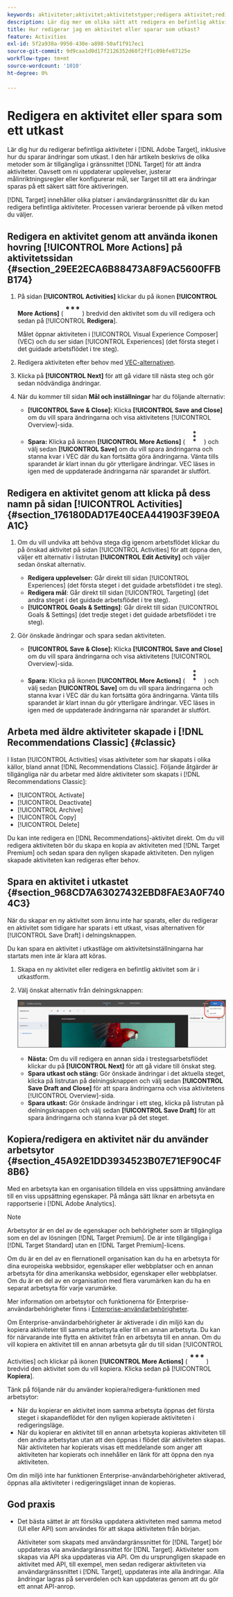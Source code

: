 ```yaml
---
keywords: aktiviteter;aktivitet;aktivitetstyper;redigera aktivitet;redigera;utkast
description: Lär dig mer om olika sätt att redigera en befintlig aktivitet, inklusive att spara en aktivitet i ett utkast.
title: Hur redigerar jag en aktivitet eller sparar som utkast?
feature: Activities
exl-id: 5f2a930a-9950-430e-a898-50af1f917ec1
source-git-commit: 9d9caa1d0d17f2126352d60f2ff1c09bfe87125e
workflow-type: tm+mt
source-wordcount: '1010'
ht-degree: 0%

---
```


# Redigera en aktivitet eller spara som ett utkast

Lär dig hur du redigerar befintliga aktiviteter i [!DNL Adobe Target], inklusive hur du sparar ändringar som utkast. I den här artikeln beskrivs de olika metoder som är tillgängliga i gränssnittet [!DNL Target] för att ändra aktiviteter. Oavsett om ni uppdaterar upplevelser, justerar målinriktningsregler eller konfigurerar mål, ser Target till att era ändringar sparas på ett säkert sätt före aktiveringen.

[!DNL Target] innehåller olika platser i användargränssnittet där du kan redigera befintliga aktiviteter. Processen varierar beroende på vilken metod du väljer.

## Redigera en aktivitet genom att använda ikonen hovring [!UICONTROL More Actions] på aktivitetssidan {#section_29EE2ECA6B88473A8F9AC5600FFBB174}

1. På sidan **[!UICONTROL Activities]** klickar du på ikonen **[!UICONTROL More Actions]** ( ![ikonen Fler åtgärder](/help/main/assets/icons/MoreSmall.svg) ) bredvid den aktivitet som du vill redigera och sedan på [!UICONTROL **Redigera**].

   Målet öppnar aktiviteten i [!UICONTROL Visual Experience Composer] (VEC) och du ser sidan [!UICONTROL Experiences] (det första steget i det guidade arbetsflödet i tre steg).

1. Redigera aktiviteten efter behov med [VEC-alternativen](/help/main/c-experiences/c-visual-experience-composer/viztarget-options.md).

1. Klicka på **[!UICONTROL Next]** för att gå vidare till nästa steg och gör sedan nödvändiga ändringar.

1. När du kommer till sidan **Mål och inställningar** har du följande alternativ:

   * **[!UICONTROL Save & Close]:** Klicka **[!UICONTROL Save and Close]** om du vill spara ändringarna och visa aktivitetens [!UICONTROL Overview]-sida.
   * **Spara:** Klicka på ikonen **[!UICONTROL More Actions]** ( ![ikonen Fler åtgärder](/help/main/assets/icons/MoreSmallListVert.svg) ) och välj sedan **[!UICONTROL Save]** om du vill spara ändringarna och stanna kvar i VEC där du kan fortsätta göra ändringarna. Vänta tills sparandet är klart innan du gör ytterligare ändringar. VEC läses in igen med de uppdaterade ändringarna när sparandet är slutfört.

## Redigera en aktivitet genom att klicka på dess namn på sidan [!UICONTROL Activities] {#section_176180DAD17E40CEA441903F39E0AA1C}

1. Om du vill undvika att behöva stega dig igenom arbetsflödet klickar du på önskad aktivitet på sidan [!UICONTROL Activities] för att öppna den, väljer ett alternativ i listrutan **[!UICONTROL Edit Activity]** och väljer sedan önskat alternativ.

   * **Redigera upplevelser:** Går direkt till sidan [!UICONTROL Experiences] (det första steget i det guidade arbetsflödet i tre steg).
   * **Redigera mål**: Går direkt till sidan [!UICONTROL Targeting] (det andra steget i det guidade arbetsflödet i tre steg).
   * **[!UICONTROL Goals & Settings]**: Går direkt till sidan [!UICONTROL Goals & Settings] (det tredje steget i det guidade arbetsflödet i tre steg).

1. Gör önskade ändringar och spara sedan aktiviteten.

   * **[!UICONTROL Save & Close]:** Klicka **[!UICONTROL Save and Close]** om du vill spara ändringarna och visa aktivitetens [!UICONTROL Overview]-sida.
   * **Spara:** Klicka på ikonen **[!UICONTROL More Actions]** ( ![ikonen Fler åtgärder](/help/main/assets/icons/MoreSmallListVert.svg) ) och välj sedan **[!UICONTROL Save]** om du vill spara ändringarna och stanna kvar i VEC där du kan fortsätta göra ändringarna. Vänta tills sparandet är klart innan du gör ytterligare ändringar. VEC läses in igen med de uppdaterade ändringarna när sparandet är slutfört.

## Arbeta med äldre aktiviteter skapade i [!DNL Recommendations Classic] {#classic}

I listan [!UICONTROL Activities] visas aktiviteter som har skapats i olika källor, bland annat [!DNL Recommendations Classic]. Följande åtgärder är tillgängliga när du arbetar med äldre aktiviteter som skapats i [!DNL Recommendations Classic]:

* [!UICONTROL Activate]
* [!UICONTROL Deactivate]
* [!UICONTROL Archive]
* [!UICONTROL Copy]
* [!UICONTROL Delete]

Du kan inte redigera en [!DNL Recommendations]-aktivitet direkt. Om du vill redigera aktiviteten bör du skapa en kopia av aktiviteten med [!DNL Target Premium] och sedan spara den nyligen skapade aktiviteten. Den nyligen skapade aktiviteten kan redigeras efter behov.

## Spara en aktivitet i utkastet {#section_968CD7A63027432EBD8FAE3A0F7404C3}

När du skapar en ny aktivitet som ännu inte har sparats, eller du redigerar en aktivitet som tidigare har sparats i ett utkast, visas alternativen för [!UICONTROL Save Draft] i delningsknappen.

Du kan spara en aktivitet i utkastläge om aktivitetsinställningarna har startats men inte är klara att köras.

1. Skapa en ny aktivitet eller redigera en befintlig aktivitet som är i utkastform.
1. Välj önskat alternativ från delningsknappen:

   ![Spara utkast](/help/main/c-activities/assets/save_draft.png)

   * **Nästa:** Om du vill redigera en annan sida i trestegsarbetsflödet klickar du på **[!UICONTROL Next]** för att gå vidare till önskat steg.
   * **Spara utkast och stäng:** Gör önskade ändringar i det aktuella steget, klicka på listrutan på delningsknappen och välj sedan **[!UICONTROL Save Draft and Close]** för att spara ändringarna och visa aktivitetens [!UICONTROL Overview]-sida.
   * **Spara utkast:** Gör önskade ändringar i ett steg, klicka på listrutan på delningsknappen och välj sedan **[!UICONTROL Save Draft]** för att spara ändringarna och stanna kvar på det steget.

## Kopiera/redigera en aktivitet när du använder arbetsytor {#section_45A92E1DD3934523B07E71EF90C4F8B6}

Med en arbetsyta kan en organisation tilldela en viss uppsättning användare till en viss uppsättning egenskaper. På många sätt liknar en arbetsyta en rapportserie i [!DNL Adobe Analytics].

>[!NOTE]
>
>Arbetsytor är en del av de egenskaper och behörigheter som är tillgängliga som en del av lösningen [!DNL Target Premium]. De är inte tillgängliga i [!DNL Target Standard] utan en [!DNL Target Premium]-licens.

Om du är en del av en flernationell organisation kan du ha en arbetsyta för dina europeiska webbsidor, egenskaper eller webbplatser och en annan arbetsyta för dina amerikanska webbsidor, egenskaper eller webbplatser. Om du är en del av en organisation med flera varumärken kan du ha en separat arbetsyta för varje varumärke.

Mer information om arbetsytor och funktionerna för Enterprise-användarbehörigheter finns i [Enterprise-användarbehörigheter](/help/main/administrating-target/c-user-management/property-channel/property-channel.md#concept_E396B16FA2024ADBA27BC056138F9838).

Om Enterprise-användarbehörigheter är aktiverade i din miljö kan du kopiera aktiviteter till samma arbetsyta eller till en annan arbetsyta. Du kan för närvarande inte flytta en aktivitet från en arbetsyta till en annan. Om du vill kopiera en aktivitet till en annan arbetsyta går du till sidan [!UICONTROL Activities] och klickar på ikonen **[!UICONTROL More Actions]** ( ![ikonen Fler åtgärder](/help/main/assets/icons/MoreSmall.svg) ) bredvid den aktivitet som du vill kopiera. Klicka sedan på [!UICONTROL **Kopiera**].

Tänk på följande när du använder kopiera/redigera-funktionen med arbetsytor:

* När du kopierar en aktivitet inom samma arbetsyta öppnas det första steget i skapandeflödet för den nyligen kopierade aktiviteten i redigeringsläge.
* När du kopierar en aktivitet till en annan arbetsyta kopieras aktiviteten till den andra arbetsytan utan att den öppnas i flödet där aktiviteten skapas. När aktiviteten har kopierats visas ett meddelande som anger att aktiviteten har kopierats och innehåller en länk för att öppna den nya aktiviteten.

Om din miljö inte har funktionen Enterprise-användarbehörigheter aktiverad, öppnas alla aktiviteter i redigeringsläget innan de kopieras.

## God praxis

* Det bästa sättet är att försöka uppdatera aktiviteten med samma metod (UI eller API) som användes för att skapa aktiviteten från början.

  Aktiviteter som skapats med användargränssnittet för [!DNL Target] bör uppdateras via användargränssnittet för [!DNL Target]. Aktiviteter som skapas via API ska uppdateras via API. Om du ursprungligen skapade en aktivitet med API, till exempel, men sedan redigerar aktiviteten via användargränssnittet i [!DNL Target], uppdateras inte alla ändringar. Alla ändringar lagras på serverdelen och kan uppdateras genom att du gör ett annat API-anrop.


